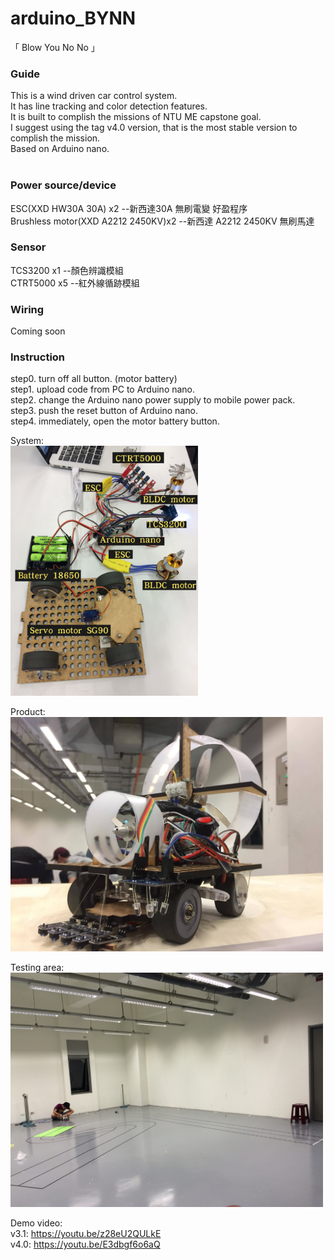 # arduino_BYNN
「 Blow You No No 」  
  
### Guide  
This is a wind driven car control system.  
It has line tracking and color detection features.  
It is built to complish the missions of NTU ME capstone goal.  
I suggest using the tag v4.0 version, that is the most stable version to complish the mission.  
Based on Arduino nano.  
  
### Power source/device  
ESC(XXD HW30A 30A) x2  --新西達30A 無刷電變 好盈程序  
Brushless motor(XXD A2212 2450KV)x2  --新西達 A2212 2450KV 無刷馬達  
  
### Sensor  
TCS3200 x1 --顏色辨識模組  
CTRT5000 x5 --紅外線循跡模組  
  
### Wiring  
Coming soon  
  
### Instruction  
step0. turn off all button. (motor battery)  
step1. upload code from PC to Arduino nano.  
step2. change the Arduino nano power supply to mobile power pack.  
step3. push the reset button of Arduino nano.  
step4. immediately, open the motor battery button.  
  
System:  
<img src="https://raw.githubusercontent.com/shannon112/arduino_BYNN/master/image.jpg" width="300">
  
Product:  
<img src="https://raw.githubusercontent.com/shannon112/arduino_BYNN/master/image02.jpg" width="500">
  
Testing area:  
<img src="https://raw.githubusercontent.com/shannon112/arduino_BYNN/master/image03.JPG" width="500">
  
Demo video:  
v3.1: https://youtu.be/z28eU2QULkE  
v4.0: https://youtu.be/E3dbgf6o6aQ
